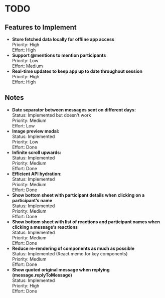 # TODO


## Features to Implement
- **Store fetched data locally for offline app access**  
  Priority: High  
  Effort: High
- **Support @mentions to mention participants**  
  Priority: Low  
  Effort: Medium
- **Real-time updates to keep app up to date throughout session**  
  Priority: High  
  Effort: High

## Notes
- **Date separator between messages sent on different days:**  
  Status: Implemented but doesn't work  
  Priority: Medium  
  Effort: Low
- **Image preview modal:**  
  Status: Implemented  
  Priority: Low  
  Effort: Done
- **Infinite scroll upwards:**  
  Status: Implemented  
  Priority: Medium  
  Effort: Done
- **Efficient API hydration:**  
  Status: Implemented  
  Priority: Medium  
  Effort: Done
- **Show bottom sheet with participant details when clicking on a participant’s name**  
  Status: Implemented  
  Priority: Medium  
  Effort: Done
- **Show bottom sheet with list of reactions and participant names when clicking a message’s reactions**  
  Status: Implemented  
  Priority: Medium  
  Effort: Done
- **Reduce re-rendering of components as much as possible**  
  Status: Implemented (React.memo for key components)  
  Priority: Medium  
  Effort: Done
- **Show quoted original message when replying (message.replyToMessage)**  
  Status: Implemented  
  Priority: High  
  Effort: Done